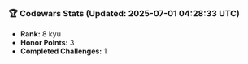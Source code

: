 ### 🏆 Codewars Stats (Updated: 2025-07-01 04:28:33 UTC)

- **Rank:** 8 kyu
- **Honor Points:** 3
- **Completed Challenges:** 1
